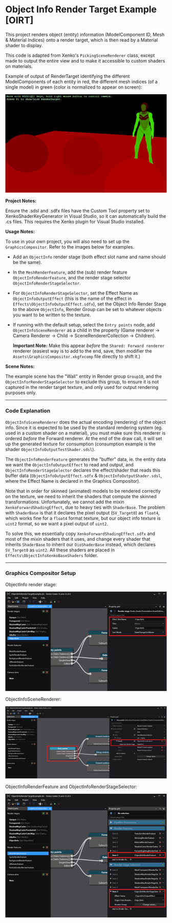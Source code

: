 # Object Info Render Target Example [OIRT]

This project renders object (entity) information (ModelComponent ID, Mesh & Material Indices) onto a render target, which is then read by a Material shader to display.

This code is adapted from Xenko's `PickingSceneRenderer` class, except made to output the entire view and to make it accessible to custom shaders on materials.

Example of output of RenderTarget identifying the different ModelComponents of each entity in red, the different mesh indices (of a single model) in green (color is normalized to appear on screen):

![Render Target Output](images/rendertarget_output.png)

**Project Notes:**

Ensure the .sdsl and .sdfx files have the Custom Tool property set to XenkoShaderKeyGenerator in Visual Studio, so it can automatically build the .cs files. This requires the Xenko plugin for Visual Studio installed.

**Usage Notes:**

To use in your own project, you will also need to set up the `GraphicsCompositor`. Refer to the images below for examples.

- Add an `ObjectInfo` render stage (both effect slot name and name should be the same).
- In the `MeshRenderFeature`, add the (sub) render feature `ObjectInfoRenderFeature`, and the render stage selector `ObjectInfoRenderStageSelector`.
- For `ObjectInfoRenderStageSelector`, set the Effect Name as `ObjectInfoOutputEffect` (this is the name of the effect in `Effects\ObjectInfoOutputEffect.sdfx`), set the Object Info Render Stage to the above `ObjectInfo`, Render Group can be set to whatever objects you want to be written to the texture.
- If running with the default setup, select the `Entry points` node, add `ObjectInfoSceneRenderer` as a child in the property (Game renderer -> Camera Renderer -> Child -> SceneRendererCollection -> Children).

  **Important Note:** Make this appear *before* the `Shared: Forward renderer` renderer (easiest way is to add to the end, save, then modifier the `Assets\GraphicsCompositor.xkgfxcomp` file directly to shift it.)

**Scene Notes:**

The example scene has the "Wall" entity in Render group `Group10`, and the `ObjectInforRenderStageSelector` to exclude this group, to ensure it is not captured in the render target texture, and only used for output rendering purposes only.

---
### Code Explanation

`ObjectInfoSceneRenderer` does the actual encoding (rendering) of the object info. Since it is expected to be used by the standard rendering system (eg. used in a custom shader on a material), you must make sure this renderer is ordered *before* the Forward renderer.
At the end of the draw call, it will set up the generated texture for consumption (consumption example is the shader `ObjectInfoOutputTestShader.sdsl`).

The `ObjectInfoRenderFeature` generates the "buffer" data, ie. the entity data we want the `ObjectInfoOutputEffect` to read and output, and `ObjectInfoRenderStageSelector` declares the effect/shader that reads this buffer data (`ObjectInfoOutputEffect.sdfx` & `ObjectInfoOutputShader.sdsl`, where the Effect Name is declared in the Graphics Compositor).

Note that in order for skinned (animated) models to be rendered correctly on the texture, we need to inherit the shaders that compute the skinned transformations. Unfortunately, we cannot add the mixin `XenkoForwardShadingEffect`, due to heavy ties with `ShaderBase`. The problem with `ShaderBase` is that it declares the pixel output (`SV_Target0`) as `float4`, which works fine for a `float4` format texture, but our object info texture is `uint2` format, so we want a pixel output of `uint2`.

To solve this, we essentially copy `XenkoForwardShadingEffect.sdfx` and most of the mixin shaders that it uses, and change every shader that inherits `ShaderBase` to inherit our `OioShaderBase` instead, which declares `SV_Target0` as `uint2`. All these shaders are placed in `Effects\ObjectInfoXenkoBaseShaders` folder.

---
### Graphics Compositor Setup

ObjectInfo render stage:

![Render Stage](images/gfxcomp_renderstage.png)

ObjectInfoSceneRenderer:

![Entry Points](images/gfxcomp_entrypoints.png)

ObjectInfoRenderFeature and ObjectInfoRenderStageSelector:

![Mesh Render Feature](images/gfxcomp_meshrenderfeature.png)
